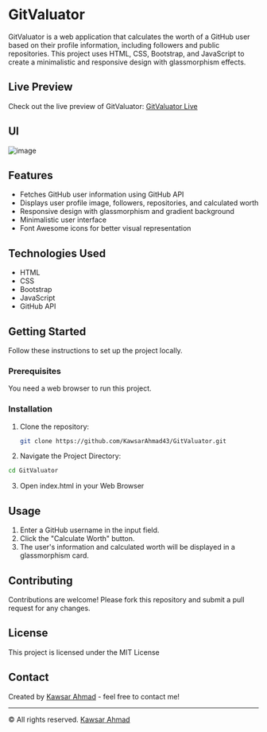 # GitValuator

GitValuator is a web application that calculates the worth of a GitHub user based on their profile information, including followers and public repositories. This project uses HTML, CSS, Bootstrap, and JavaScript to create a minimalistic and responsive design with glassmorphism effects.

## Live Preview

Check out the live preview of GitValuator: [GitValuator Live](https://kawsarahmad43.github.io/Hacker-Portfolio/)

## UI 
![image](https://github.com/KawsarAhmad43/GitValuator/assets/54704888/81bb1421-bb02-400d-828f-cde1124d54e0)
## Features

- Fetches GitHub user information using GitHub API
- Displays user profile image, followers, repositories, and calculated worth
- Responsive design with glassmorphism and gradient background
- Minimalistic user interface
- Font Awesome icons for better visual representation

## Technologies Used

- HTML
- CSS
- Bootstrap
- JavaScript
- GitHub API

## Getting Started

Follow these instructions to set up the project locally.

### Prerequisites

You need a web browser to run this project.

### Installation

1. Clone the repository:
   ```bash
   git clone https://github.com/KawsarAhmad43/GitValuator.git
   ```
2. Navigate the Project Directory:
  ```bash
cd GitValuator
```
3. Open index.html in your Web Browser

## Usage

1. Enter a GitHub username in the input field.
2. Click the "Calculate Worth" button.
3. The user's information and calculated worth will be displayed in a glassmorphism card.


## Contributing

Contributions are welcome! Please fork this repository and submit a pull request for any changes.

## License

This project is licensed under the MIT License

## Contact

Created by [Kawsar Ahmad](https://github.com/KawsarAhmad43) - feel free to contact me!

---

&copy; All rights reserved. [Kawsar Ahmad](https://github.com/KawsarAhmad43)
